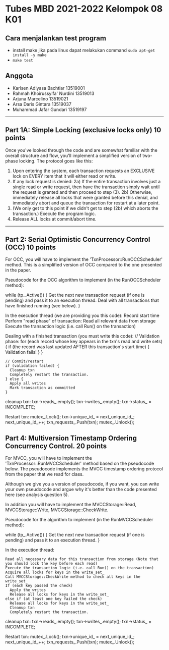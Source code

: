 # Tubes MBD 2021-2022 Kelompok 08 K01
## Cara menjalankan test program
- install make jika pada linux dapat melakukan command `sudo apt-get install -y make`
- `make test`

## Anggota
- Karlsen Adiyasa Bachtiar		   13519001
- Rahmah Khoirussyifa' Nurdini   13519013
- Arjuna Marcelino				   13519021
- Arsa Daris Gintara			      13519037
- Muhammad Jafar Gundari		   13519197


-----------------------------------------------------------
Part 1A: Simple Locking (exclusive locks only)   10 points
-----------------------------------------------------------
Once you've looked through the code and are somewhat familiar with the overall structure and flow, you'll implement a simplified version of two-phase locking. The protocol goes like this:
1) Upon entering the system, each transaction requests an EXCLUSIVE lock on EVERY item that it will either read or write.
2) If any lock request is denied:
   2a) If the entire transaction involves just a single read or write request, then have the transaction simply wait until the request is granted and then proceed to step (3).
   2b) Otherwise, immediately release all locks that were granted before this denial, and immediately abort and queue the transaction for restart at a later point.
3) (We only get to this point if we didn't get to step (2b) which aborts the transaction.) Execute the program logic.
4) Release ALL locks at commit/abort time.

---------------------------------------------------------------------------
Part 2: Serial Optimistic Concurrency Control (OCC)   10 points
---------------------------------------------------------------------------
For OCC, you will have to implement the 'TxnProcessor::RunOCCScheduler' method.
This is a simplified version of OCC compared to the one presented in the paper.

Pseudocode for the OCC algorithm to implement (in the RunOCCScheduler method):

  while (tp_.Active()) {
    Get the next new transaction request (if one is pending) and pass it to an execution thread.
    Deal with all transactions that have finished running (see below).
  }

  In the execution thread (we are providing you this code):
    Record start time
    Perform "read phase" of transaction:
       Read all relevant data from storage
       Execute the transaction logic (i.e. call Run() on the transaction)

  Dealing with a finished transaction (you must write this code):
    // Validation phase:
    for (each record whose key appears in the txn's read and write sets) {
      if (the record was last updated AFTER this transaction's start time) {
        Validation fails!
      }
    }

    // Commit/restart
    if (validation failed) {
      Cleanup txn
      Completely restart the transaction.
    } else {
      Apply all writes
      Mark transaction as committed
    }

  cleanup txn:
    txn->reads_.empty();
    txn->writes_.empty();
    txn->status_ = INCOMPLETE;
       
  Restart txn:
    mutex_.Lock();
    txn->unique_id_ = next_unique_id_;
    next_unique_id_++;
    txn_requests_.Push(txn);
    mutex_.Unlock(); 

Part 4: Multiversion Timestamp Ordering Concurrency Control.  20 points
--------------------------------------------------------------------------------
For MVCC, you will have to implement the 'TxnProcessor::RunMVCCScheduler' method
 based on the pseudocode below. The pseudocode implements the MVCC timestamp ordering protocol from the paper that we read for class. 

Although we give you a version of pseudocode, if you want, you can write your own pseudocode and argue why it's better than the code presented here (see analysis question 5). 

In addition you will have to implement the MVCCStorage::Read, MVCCStorage::Write, MVCCStorage::CheckWrite.


Pseudocode for the algorithm to implement (in the RunMVCCScheduler method):

  while (tp_.Active()) {
    Get the next new transaction request (if one is pending) and pass it to an execution thread.
  }

  In the execution thread:
    
    Read all necessary data for this transaction from storage (Note that you should lock the key before each read)
    Execute the transaction logic (i.e. call Run() on the transaction)
    Acquire all locks for keys in the write_set_
    Call MVCCStorage::CheckWrite method to check all keys in the write_set_
    If (each key passed the check)
      Apply the writes
      Release all locks for keys in the write_set_
    else if (at least one key failed the check)
      Release all locks for keys in the write_set_
      Cleanup txn
      Completely restart the transaction.
  
  cleanup txn:
    txn->reads_.empty();
    txn->writes_.empty();
    txn->status_ = INCOMPLETE;

  Restart txn:
    mutex_.Lock();
    txn->unique_id_ = next_unique_id_;
    next_unique_id_++;
    txn_requests_.Push(txn);
    mutex_.Unlock(); 
